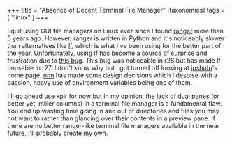 +++
title = "Absence of Decent Terminal File Manager"
[taxonomies]
tags = [ "linux" ]
+++

I quit using GUI file managers on Linux ever since I found [ranger][1] more than 5 years ago.
However, ranger is written in Python and it's noticeably slower than alternatives like [lf][2],
which is what I've been using for the better part of the year. Unfortunately, using lf has become a
source of surprise and frustration due to [this bug][3]. This bug was noticeable in r26 but has made
lf unusable in r27. I don't know why but I got turned off looking at [joshuto][4]'s home page.
[nnn][5] has made some design decisions which I despise with a passion, heavy use of environment
variables being one of them.

I'll go ahead use [xplr][6] for now but in my opinion, the lack of dual panes (or better yet, miller
columns) in a terminal file manager is a fundamental flaw. You end up wasting time going in and out
of directories and files you may not want to rather than glancing over their contents in a preview
pane. If there are no better ranger-like terminal file managers available in the near future, I'll
probably create my own.

[1]: https://github.com/ranger/ranger
[2]: https://github.com/gokcehan/lf
[3]: https://github.com/gokcehan/lf/issues/821
[4]: https://github.com/kamiyaa/joshuto
[5]: https://github.com/jarun/nnn
[6]: https://github.com/sayanarijit/xplr
